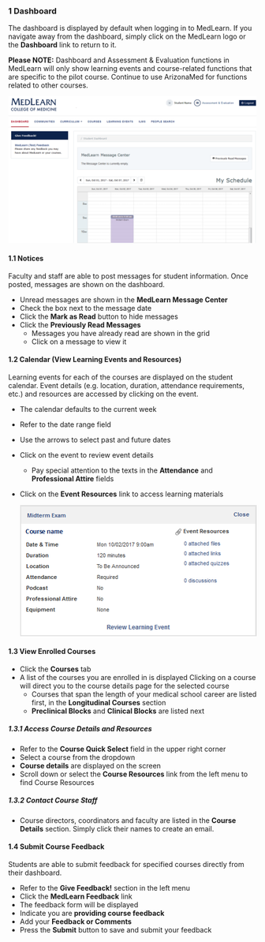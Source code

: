 ### 1  Dashboard
The dashboard is displayed by default when logging in to MedLearn.  If you navigate away from the dashboard, simply click on the MedLearn logo or the **Dashboard** link to return to it.

**Please NOTE:**  Dashboard and Assessment & Evaluation functions in MedLearn will only show learning events and course-related functions that are specific to the pilot course.  Continue to use ArizonaMed for functions related to other courses.

![Default Dashboard](./images/Intro_Student.png)

#### 1.1 Notices
Faculty and staff are able to post messages for student information.  Once posted, messages are shown on the dashboard.

* Unread messages are shown in the **MedLearn Message Center**
* Check the box next to the message date
* Click the **Mark as Read** button to hide messages
* Click the **Previously Read Messages**
  * Messages you have already read are shown in the grid
  * Click on a message to view it

#### 1.2 Calendar (View Learning Events and Resources)
Learning events for each of the courses are displayed on the student calendar.  Event details (e.g. location, duration, attendance requirements, etc.) and resources are accessed by clicking on the event.  

* The calendar defaults to the current week
* Refer to the date range field
* Use the arrows to select past and future dates
* Click on the event to review event details
  * Pay special attention to the texts in the **Attendance** and **Professional Attire** fields
* Click on the **Event Resources** link to access learning materials

  ![Review Learning Event](./images/ReviewLearningEvent_Student.png)

#### 1.3 View Enrolled Courses
* Click the **Courses** tab
* A list of the courses you are enrolled in is displayed Clicking on a course will direct you to the course details page for the selected course
  * Courses that span the length of your medical school career are listed first, in the **Longitudinal Courses** section
  * **Preclinical Blocks** and **Clinical Blocks** are listed next

##### _1.3.1 Access Course Details and Resources_
* Refer to the **Course Quick Select** field in the upper right corner
* Select a course from the dropdown
* **Course details** are displayed on the screen
* Scroll down or select the **Course Resources** link from the left menu to find Course Resources

##### _1.3.2 Contact Course Staff_
* Course directors, coordinators and faculty are listed in the **Course Details** section.  Simply click their names to create an email.

#### 1.4 Submit Course Feedback
Students are able to submit feedback for specified courses directly from their dashboard.

* Refer to the **Give Feedback!** section in the left menu
* Click the **MedLearn Feedback** link
* The feedback form will be displayed
* Indicate you are **providing course feedback**
* Add your **Feedback or Comments**
* Press the **Submit** button to save and submit your feedback
